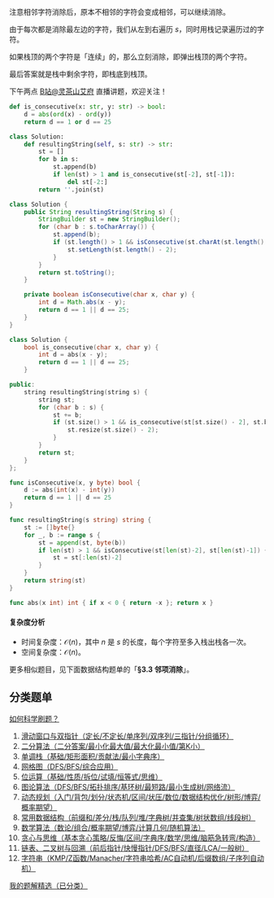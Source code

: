注意相邻字符消除后，原本不相邻的字符会变成相邻，可以继续消除。

由于每次都是消除最左边的字符，我们从左到右遍历 $s$，同时用栈记录遍历过的字符。

如果栈顶的两个字符是「连续」的，那么立刻消除，即弹出栈顶的两个字符。

最后答案就是栈中剩余字符，即栈底到栈顶。

下午两点 [B站@灵茶山艾府](https://space.bilibili.com/206214) 直播讲题，欢迎关注！

```py [sol-Python3]
def is_consecutive(x: str, y: str) -> bool:
    d = abs(ord(x) - ord(y))
    return d == 1 or d == 25

class Solution:
    def resultingString(self, s: str) -> str:
        st = []
        for b in s:
            st.append(b)
            if len(st) > 1 and is_consecutive(st[-2], st[-1]):
                del st[-2:]
        return ''.join(st)
```

```java [sol-Java]
class Solution {
    public String resultingString(String s) {
        StringBuilder st = new StringBuilder();
        for (char b : s.toCharArray()) {
            st.append(b);
            if (st.length() > 1 && isConsecutive(st.charAt(st.length() - 2), st.charAt(st.length() - 1))) {
                st.setLength(st.length() - 2);
            }
        }
        return st.toString();
    }

    private boolean isConsecutive(char x, char y) {
        int d = Math.abs(x - y);
        return d == 1 || d == 25;
    }
}
```

```cpp [sol-C++]
class Solution {
    bool is_consecutive(char x, char y) {
        int d = abs(x - y);
        return d == 1 || d == 25;
    }

public:
    string resultingString(string s) {
        string st;
        for (char b : s) {
            st += b;
            if (st.size() > 1 && is_consecutive(st[st.size() - 2], st.back())) {
                st.resize(st.size() - 2);
            }
        }
        return st;
    }
};
```

```go [sol-Go]
func isConsecutive(x, y byte) bool {
	d := abs(int(x) - int(y))
	return d == 1 || d == 25
}

func resultingString(s string) string {
	st := []byte{}
	for _, b := range s {
		st = append(st, byte(b))
		if len(st) > 1 && isConsecutive(st[len(st)-2], st[len(st)-1]) {
			st = st[:len(st)-2]
		}
	}
	return string(st)
}

func abs(x int) int { if x < 0 { return -x }; return x }
```

#### 复杂度分析

- 时间复杂度：$\mathcal{O}(n)$，其中 $n$ 是 $s$ 的长度，每个字符至多入栈出栈各一次。
- 空间复杂度：$\mathcal{O}(n)$。

更多相似题目，见下面数据结构题单的「**§3.3 邻项消除**」。

## 分类题单

[如何科学刷题？](https://leetcode.cn/circle/discuss/RvFUtj/)

1. [滑动窗口与双指针（定长/不定长/单序列/双序列/三指针/分组循环）](https://leetcode.cn/circle/discuss/0viNMK/)
2. [二分算法（二分答案/最小化最大值/最大化最小值/第K小）](https://leetcode.cn/circle/discuss/SqopEo/)
3. [单调栈（基础/矩形面积/贡献法/最小字典序）](https://leetcode.cn/circle/discuss/9oZFK9/)
4. [网格图（DFS/BFS/综合应用）](https://leetcode.cn/circle/discuss/YiXPXW/)
5. [位运算（基础/性质/拆位/试填/恒等式/思维）](https://leetcode.cn/circle/discuss/dHn9Vk/)
6. [图论算法（DFS/BFS/拓扑排序/基环树/最短路/最小生成树/网络流）](https://leetcode.cn/circle/discuss/01LUak/)
7. [动态规划（入门/背包/划分/状态机/区间/状压/数位/数据结构优化/树形/博弈/概率期望）](https://leetcode.cn/circle/discuss/tXLS3i/)
8. [常用数据结构（前缀和/差分/栈/队列/堆/字典树/并查集/树状数组/线段树）](https://leetcode.cn/circle/discuss/mOr1u6/)
9. [数学算法（数论/组合/概率期望/博弈/计算几何/随机算法）](https://leetcode.cn/circle/discuss/IYT3ss/)
10. [贪心与思维（基本贪心策略/反悔/区间/字典序/数学/思维/脑筋急转弯/构造）](https://leetcode.cn/circle/discuss/g6KTKL/)
11. [链表、二叉树与回溯（前后指针/快慢指针/DFS/BFS/直径/LCA/一般树）](https://leetcode.cn/circle/discuss/K0n2gO/)
12. [字符串（KMP/Z函数/Manacher/字符串哈希/AC自动机/后缀数组/子序列自动机）](https://leetcode.cn/circle/discuss/SJFwQI/)

[我的题解精选（已分类）](https://github.com/EndlessCheng/codeforces-go/blob/master/leetcode/SOLUTIONS.md)
